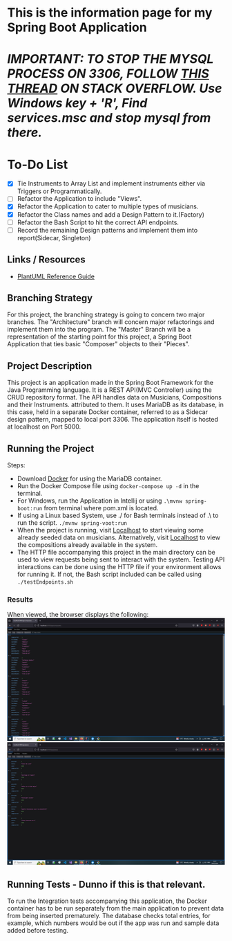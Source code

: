 # This is the information page for my Spring Boot Application

# ***IMPORTANT: TO STOP THE MYSQL PROCESS ON 3306, FOLLOW [THIS THREAD](https://stackoverflow.com/questions/68065284/specified-port-3306-is-already-in-use-when-installing-mysql) ON STACK OVERFLOW. Use Windows key + 'R', Find services.msc and stop mysql from there.***

# To-Do List
- [x] Tie Instruments to Array List and implement instruments either via Triggers or Programmatically.
- [ ] Refactor the Application to include "Views".
- [x] Refactor the Application to cater to multiple types of musicians.
- [x] Refactor the Class names and add a Design Pattern to it.(Factory)
- [ ] Refactor the Bash Script to hit the correct API endpoints.
- [ ] Record the remaining Design patterns and implement them into report(Sidecar, Singleton)

## Links / Resources
- [PlantUML Reference Guide](https://pdf.plantuml.net/1.2020.22/PlantUML_Language_Reference_Guide_en.pdf)

## Branching Strategy
For this project, the branching strategy is going to concern two major branches. The "Architecture" branch will concern major refactorings and implement them into the program.
The "Master" Branch will be a representation of the starting point for this project, a Spring Boot Application that ties basic "Composer" objects to their "Pieces".

## Project Description
This project is an application made in the Spring Boot Framework for the Java Programming language.
It is a REST API(MVC Controller) using the CRUD repository format. The API handles data on Musicians, Compositions and their Instruments.
attributed to them. It uses MariaDB as its database, in this case, held in a separate Docker container, referred to as a Sidecar design pattern, mapped to
local port 3306. The application itself is hosted at localhost on Port 5000.

## Running the Project
Steps:
- Download [Docker](https://www.docker.com/products/docker-desktop/) for using the MariaDB container.
- Run the Docker Compose file using ```docker-compose up -d``` in the terminal.
- For Windows, run the Application in Intellij or using ```.\mvnw spring-boot:run``` from terminal where pom.xml is located.
- If using a Linux based System, use ./ for Bash terminals instead of .\ to run the script. ```./mvnw spring-voot:run```
- When the project is running, visit [Localhost](http://localhost:5000/api/musicians) to start viewing some already
seeded data on musicians. Alternatively, visit [Localhost](http://localhost:5000/api/compositions) to view the compositions
already available in the system.
- The HTTP file accompanying this project in the main directory can be used to view requests being sent to interact
with the system.
Testing API interactions can be done using the HTTP file if your environment allows for running it. If not, the Bash
script included can be called using ```./testEndpoints.sh```

### Results
When viewed, the browser displays the following:
![Picture of Browser with musician Data](Screenshots/composers.png)
![Picture of Browser with composition Data](Screenshots/pieces.png)

## Running Tests - Dunno if this is that relevant.
To run the Integration tests accompanying this application, the Docker container has to be run separately from the main application to prevent data from being inserted prematurely.
The database checks total entries, for example, which numbers would be out if the app was run and sample data added before testing.
